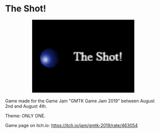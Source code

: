 # The Shot!
<p align="center">
  <img src="screenshots/cover.png">
</p>

Game made for the Game Jam "GMTK Game Jam 2019" between August 2nd and August 4th.

Theme: ONLY ONE.

Game page on itch.io: https://itch.io/jam/gmtk-2019/rate/463054
